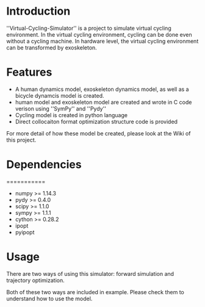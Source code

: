 # Introduction

''Virtual-Cycling-Simulator'' is a project to simulate virtual cycling environment. 
In the virtual cycling environment, cycling can be done even without a cycling machine.
In hardware level, the virtual cycling environment can be transformed by exoskeleton.

# Features

- A human dynamics model, exoskeleton dynamics model, as well as a bicycle dynamcis model is created. 
- human model and exoskeleton model are created and wrote in C code verison using ''SymPy'' and ''Pydy''
- Cycling model is created in python language
- Direct collocaiton format optimization structure code is provided

For more detail of how these model be created, please look at the Wiki of this project.


# Dependencies
===========
- numpy  >= 1.14.3     
- pydy  >= 0.4.0
- scipy >= 1.1.0
- sympy  >= 1.1.1
- cython >= 0.28.2
- ipopt
- pyipopt

# Usage

There are two ways of using this simulator: forward simulation and trajectory optimization. 

Both of these two ways are included in example. Please check them to understand how to use the model.


